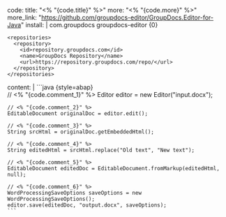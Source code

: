 code:
  title: "<% "{code.title}" %>"
  more: "<% "{code.more}" %>"
  more_link: "https://github.com/groupdocs-editor/GroupDocs.Editor-for-Java"
  install: |
    <dependencies>
      <dependency>
        <groupId>com.groupdocs</groupId>
        <artifactId>groupdocs-editor</artifactId>
        <version>{0}</version>
      </dependency>
    </dependencies>

    <repositories>
      <repository>
        <id>repository.groupdocs.com</id>
        <name>GroupDocs Repository</name>
        <url>https://repository.groupdocs.com/repo/</url>
      </repository>
    </repositories>
  content: |
    ```java {style=abap}   
    // <% "{code.comment_1}" %>
    Editor editor = new Editor("input.docx");

    // <% "{code.comment_2}" %>
    EditableDocument originalDoc = editor.edit();

    // <% "{code.comment_3}" %>
    String srcHtml = originalDoc.getEmbeddedHtml();
    
    // <% "{code.comment_4}" %>
    String editedHtml = srcHtml.replace("Old text", "New text");
    
    // <% "{code.comment_5}" %>
    EditableDocument editedDoc = EditableDocument.fromMarkup(editedHtml, null);
    
    // <% "{code.comment_6}" %>
    WordProcessingSaveOptions saveOptions = new WordProcessingSaveOptions();
    editor.save(editedDoc, "output.docx", saveOptions);
    ```
